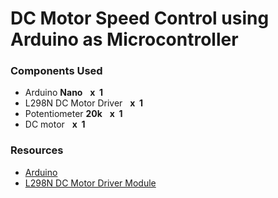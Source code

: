 # DC Motor Speed Control using Arduino as Microcontroller

### Components Used
+ Arduino **Nano** &nbsp;&nbsp;**x&nbsp;&nbsp;1** 
+ L298N DC Motor Driver &nbsp;&nbsp;**x&nbsp;&nbsp;1**
+ Potentiometer **20k** &nbsp;&nbsp;**x&nbsp;&nbsp;1**
+ DC motor &nbsp;&nbsp;**x&nbsp;&nbsp;1**

### Resources
+ [Arduino](https://www.arduino.cc/en/guide/introduction)
+ [L298N DC Motor Driver Module](https://lastminuteengineers.com/l298n-dc-stepper-driver-arduino-tutorial/)

